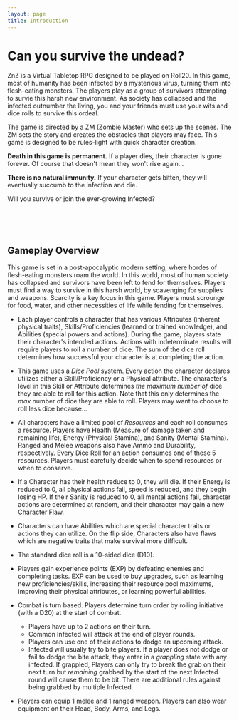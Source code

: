 ```yaml
---
layout: page
title: Introduction
---
```


# Can you survive the undead? #

ZnZ is a Virtual Tabletop RPG designed to be played on Roll20. In this game, most of humanity has been infected by a mysterious virus, turning them into flesh-eating monsters. The players play as a group of survivors attempting to survie this harsh new environment. As society has collapsed and the infected outnumber the living, you and your friends must use your wits and dice rolls to survive this ordeal.


The game is directed by a ZM (Zombie Master) who sets up the scenes.  The ZM sets the story and creates the obstacles that players may face. This game is designed to be rules-light with quick character creation. 

**Death in this game is permanent.** If a player dies, their character is gone forever. Of course that doesn't mean they won't rise again...

**There is no natural immunity.** If your character gets bitten, they will eventually succumb to the infection and die. 

Will you survive or join the ever-growing Infected?

<br/><br/><br/>



## Gameplay Overview ##

This game is set in a post-apocalyptic modern setting, where hordes of flesh-eating monsters roam the world. In this world, most of human society has collapsed and survivors have been left to fend for themselves. Players must find a way to survive in this harsh world, by scavenging for supplies and weapons. Scarcity is a key focus in this game. Players must scrounge for food, water, and other necessities of life while fending for themselves.


- Each player controls a character that has various Attributes (inherent physical traits), Skills/Proficiencies (learned or trained knowledge), and Abilities (special powers and actions). During the game, players state their character's intended actions. Actions with indeterminate results will require players to roll a number of dice. The sum of the dice roll determines how successful your character is at completing the action.

- This game uses a *Dice Pool* system. Every action the character declares utilizes either a Skill/Proficiency or a Physical attribute. The character's level in this Skill or Attribute determines *the maximum number of* dice they are able to roll for this action. Note that this only determines the *max* number of dice they are able to roll. Players may want to choose to roll less dice because...

- All characters have a limited pool of *Resources* and each roll consumes a resource. Players have Health (Measure of damage taken and remaining life), Energy (Physical Stamina), and Sanity (Mental Stamina). Ranged and Melee weapons also have Ammo and Durability, respectively. Every Dice Roll for an action consumes one of these 5 resources. Players must carefully decide when to spend resources or when to conserve.

- If a Character has their health reduce to 0, they will die. If their Energy is reduced to 0, all physical actions fail, speed is reduced, and they begin losing HP. If their Sanity is reduced to 0, all mental actions fail, character actions are determined at random, and their character may gain a new Character Flaw.

- Characters can have Abilities which are special character traits or actions they can utilize. On the flip side, Characters also have flaws which are negative traits that make survival more difficult.

- The standard dice roll is a 10-sided dice (D10).

- Players gain experience points (EXP) by defeating enemies and completing tasks. EXP can be used to buy upgrades, such as learning new proficiencies/skills, increasing their resource pool maximums, improving their physical attributes, or learning powerful abilities.

- Combat is turn based. Players determine turn order by rolling initiative (with a D20) at the start of combat.
    - Players have up to 2 actions on their turn.
    - Common Infected will attack at the end of player rounds.
    - Players can use one of their actions to dodge an upcoming attack. 
    - Infected will usually try to bite players. If a player does not dodge or fail to dodge the bite attack, they enter in a *grappling* state with any infected. If grappled, Players can only try to break the grab on their next turn but *remaining* grabbed by the start of the next Infected round will cause them to be bit. There are additional rules against being grabbed by multiple Infected.

- Players can equip 1 melee and 1 ranged weapon. Players can also wear equipment on their Head, Body, Arms, and Legs.





















